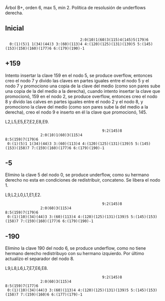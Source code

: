 Árbol B+, orden 6, max 5, min 2.
Política de resolusión de underflows derecha.

## Inicial

                                      2:0(10)1(60)3(115)4(145)5(179)6
      0:(1)(5)1 1(34)(44)3 3:(60)(113)4 4:(120)(125)(131)(139)5 5:(145)(153)(158)(160)(177)6 6:(179)(190)-1


## +159

Intento insertar la clave 159 en el nodo 5, se produce overflow, entonces creo el nodo 7 y divido las claves en partes iguales entre el nodo 5 y el nodo 7 y promociono una copia de la clave del medio (como son pares sube una copia de la del medio a la derecha), cuando intento insertar la clave que promocionó, 159 en el nodo 2, se produce overflow, entonces creo el nodo 8 y divido las calves en partes iguales entre el nodo 2 y el nodo 8, y promociono la clave del medio (como son pares sube la del medio a la derecha), creo el nodo 9 e inserto en él la clave que promocionó, 145.

L2,L5,E5,E7,E2,E8,E9.

                                                9:2(145)8
                    2:0(10)1(60)3(115)4                                 8:5(159)7(179)6
     0:(1)(5)1 1(34)(44)3 3:(60)(113)4 4:(120)(125)(131)(139)5 5:(145)(153)(158)7 7:(159)(160)(177)6 6:(179)(190)-1

## -5

Elimino la clave 5 del nodo 0, se produce underflow, como su hermano derecho no esta en condiciones de redistribuir, concateno. Se libera el nodo 1.

L9,L2,L0,L1,E1,E2.

                                                9:2(145)8
                    2:0(60)3(115)4                                 8:5(159)7(179)6
     0:(1)(10)(34)(44)3 3:(60)(113)4 4:(120)(125)(131)(139)5 5:(145)(153)(158)7 7:(159)(160)(177)6 6:(179)(190)-1


## -190

Elimino la clave 190 del nodo 6, se produce underflow, como no tiene hermano derecho redistribuyo con su hermano izquierdo. Por último actualizo el separador del nodo 8.

L9,L8,L6,L7,E7,E6,E8.

                                                9:2(145)8
                    2:0(60)3(115)4                                 8:5(159)7(177)6
     0:(1)(10)(34)(44)3 3:(60)(113)4 4:(120)(125)(131)(139)5 5:(145)(153)(158)7 7:(159)(160)6 6:(177)(179)-1

